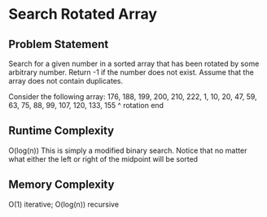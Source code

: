 # Search Rotated Array

## Problem Statement
Search for a given number in a sorted array that has been rotated by some arbitrary number. Return -1 if the number does not exist. Assume that the array does not contain duplicates.

Consider the following array:
176, 188, 199, 200, 210, 222, 1, 10, 20, 47, 59, 63, 75, 88, 99, 107, 120, 133, 155
                            ^ rotation end



## Runtime Complexity
O(log(n))
This is simply a modified binary search. Notice that no matter what either the left or right of the midpoint will be sorted

## Memory Complexity
O(1) iterative; O(log(n)) recursive
